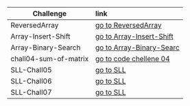 ﻿|Challenge |   link    |
|-----------|:-----------
|ReversedArray|[go to ReversedArray](https://bashar-owainat.github.io/data-structures-and-algorithms/DataStructureApp/DataStructureApp/Chall01-array-reverse/BinarySearchWhiteboard)
|Array-Insert-Shift|[go to Array-Insert-Shift](https://bashar-owainat.github.io/data-structures-and-algorithms/DataStructureApp/DataStructureApp/Chall02-array-shift-insert/ArrayInsertWhiteboard)
|Array-Binary-Search|[go to Array-Binary-Searc](https://bashar-owainat.github.io/data-structures-and-algorithms/DataStructureApp/DataStructureApp/Chall03-binary-search/BinarySearchWhiteboard)
|chall04-sum-of-matrix|[go to code chellene 04](https://bashar-owainat.github.io/data-structures-and-algorithms/DataStructureApp/DataStructureApp/Chall04-sum-of-matrix/whiteboard)
|SLL-Chall05|[go to SLL](https://bashar-owainat.github.io/data-structures-and-algorithms/DataStructureApp/DataStructureApp/Chall05-6-7-LinkedList/Challenge05/Chall05-whiteboard)
|SLL-Chall06|[go to SLL](https://bashar-owainat.github.io/data-structures-and-algorithms/DataStructureApp/DataStructureApp/Chall05-6-7-LinkedList/Challenge06/Chall06-whiteboard)
|SLL-Chall07|[go to SLL](https://bashar-owainat.github.io/data-structures-and-algorithms/DataStructureApp/DataStructureApp/Chall05-6-7-LinkedList/Challenge07/Chall07-whiteboard)

